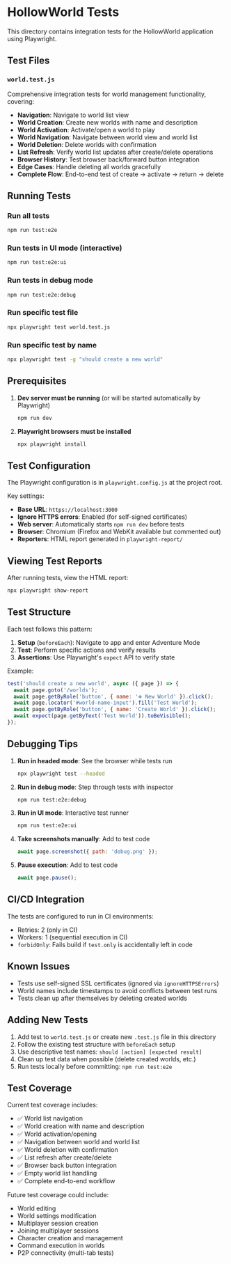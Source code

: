 # HollowWorld Tests

This directory contains integration tests for the HollowWorld application using Playwright.

## Test Files

### `world.test.js`

Comprehensive integration tests for world management functionality, covering:

- **Navigation**: Navigate to world list view
- **World Creation**: Create new worlds with name and description
- **World Activation**: Activate/open a world to play
- **World Navigation**: Navigate between world view and world list
- **World Deletion**: Delete worlds with confirmation
- **List Refresh**: Verify world list updates after create/delete operations
- **Browser History**: Test browser back/forward button integration
- **Edge Cases**: Handle deleting all worlds gracefully
- **Complete Flow**: End-to-end test of create → activate → return → delete

## Running Tests

### Run all tests
```bash
npm run test:e2e
```

### Run tests in UI mode (interactive)
```bash
npm run test:e2e:ui
```

### Run tests in debug mode
```bash
npm run test:e2e:debug
```

### Run specific test file
```bash
npx playwright test world.test.js
```

### Run specific test by name
```bash
npx playwright test -g "should create a new world"
```

## Prerequisites

1. **Dev server must be running** (or will be started automatically by Playwright)
   ```bash
   npm run dev
   ```

2. **Playwright browsers must be installed**
   ```bash
   npx playwright install
   ```

## Test Configuration

The Playwright configuration is in `playwright.config.js` at the project root.

Key settings:
- **Base URL**: `https://localhost:3000`
- **Ignore HTTPS errors**: Enabled (for self-signed certificates)
- **Web server**: Automatically starts `npm run dev` before tests
- **Browser**: Chromium (Firefox and WebKit available but commented out)
- **Reporters**: HTML report generated in `playwright-report/`

## Viewing Test Reports

After running tests, view the HTML report:
```bash
npx playwright show-report
```

## Test Structure

Each test follows this pattern:

1. **Setup** (`beforeEach`): Navigate to app and enter Adventure Mode
2. **Test**: Perform specific actions and verify results
3. **Assertions**: Use Playwright's `expect` API to verify state

Example:
```javascript
test('should create a new world', async ({ page }) => {
  await page.goto('/worlds');
  await page.getByRole('button', { name: '➕ New World' }).click();
  await page.locator('#world-name-input').fill('Test World');
  await page.getByRole('button', { name: 'Create World' }).click();
  await expect(page.getByText('Test World')).toBeVisible();
});
```

## Debugging Tips

1. **Run in headed mode**: See the browser while tests run
   ```bash
   npx playwright test --headed
   ```

2. **Run in debug mode**: Step through tests with inspector
   ```bash
   npm run test:e2e:debug
   ```

3. **Run in UI mode**: Interactive test runner
   ```bash
   npm run test:e2e:ui
   ```

4. **Take screenshots manually**: Add to test code
   ```javascript
   await page.screenshot({ path: 'debug.png' });
   ```

5. **Pause execution**: Add to test code
   ```javascript
   await page.pause();
   ```

## CI/CD Integration

The tests are configured to run in CI environments:
- Retries: 2 (only in CI)
- Workers: 1 (sequential execution in CI)
- `forbidOnly`: Fails build if `test.only` is accidentally left in code

## Known Issues

- Tests use self-signed SSL certificates (ignored via `ignoreHTTPSErrors`)
- World names include timestamps to avoid conflicts between test runs
- Tests clean up after themselves by deleting created worlds

## Adding New Tests

1. Add test to `world.test.js` or create new `.test.js` file in this directory
2. Follow the existing test structure with `beforeEach` setup
3. Use descriptive test names: `should [action] [expected result]`
4. Clean up test data when possible (delete created worlds, etc.)
5. Run tests locally before committing: `npm run test:e2e`

## Test Coverage

Current test coverage includes:
- ✅ World list navigation
- ✅ World creation with name and description
- ✅ World activation/opening
- ✅ Navigation between world and world list
- ✅ World deletion with confirmation
- ✅ List refresh after create/delete
- ✅ Browser back button integration
- ✅ Empty world list handling
- ✅ Complete end-to-end workflow

Future test coverage could include:
- World editing
- World settings modification
- Multiplayer session creation
- Joining multiplayer sessions
- Character creation and management
- Command execution in worlds
- P2P connectivity (multi-tab tests)
